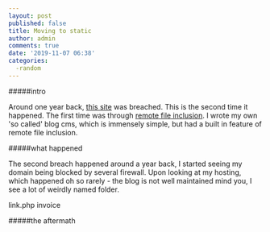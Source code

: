```yaml
---
layout: post
published: false
title: Moving to static
author: admin
comments: true
date: '2019-11-07 06:38'
categories:
  -random
---
```

#####intro

Around one year back, [this site](aldosimon.com) was breached. This is the second time it happened. The first time was through [remote file inclusion](https://www.imperva.com/learn/application-security/rfi-remote-file-inclusion/). I wrote my own 'so called' blog cms, which is immensely simple, but had a built in feature of remote file inclusion.

#####what happened

The second breach happened around a year back, I started seeing my domain being blocked by several firewall. Upon looking at my hosting, which happened oh so rarely - the blog is not well maintained mind you, I see a lot of weirdly named folder.

link.php
invoice





#####the aftermath
